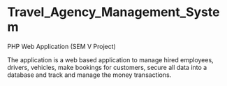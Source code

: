 # Travel_Agency_Management_System
PHP Web Application (SEM V Project)

The application is a web based application to manage hired employees,
drivers, vehicles, make bookings for customers, secure all data into a database and
track and manage the money transactions.

